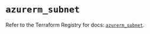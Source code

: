 # `azurerm_subnet`

Refer to the Terraform Registry for docs: [`azurerm_subnet`](https://registry.terraform.io/providers/hashicorp/azurerm/3.109.0/docs/resources/subnet).
